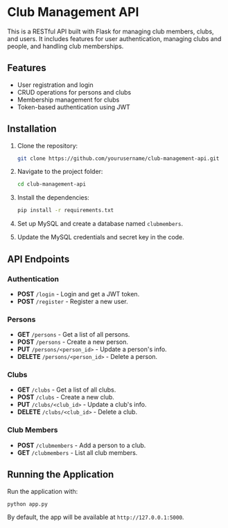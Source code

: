 
# Club Management API

This is a RESTful API built with Flask for managing club members, clubs, and users. It includes features for user authentication, managing clubs and people, and handling club memberships.

## Features
- User registration and login
- CRUD operations for persons and clubs
- Membership management for clubs
- Token-based authentication using JWT

## Installation

1. Clone the repository:

    ```bash
    git clone https://github.com/yourusername/club-management-api.git
    ```

2. Navigate to the project folder:

    ```bash
    cd club-management-api
    ```

3. Install the dependencies:

    ```bash
    pip install -r requirements.txt
    ```

4. Set up MySQL and create a database named `clubmembers`.

5. Update the MySQL credentials and secret key in the code.

## API Endpoints

### Authentication
- **POST** `/login` - Login and get a JWT token.
- **POST** `/register` - Register a new user.

### Persons
- **GET** `/persons` - Get a list of all persons.
- **POST** `/persons` - Create a new person.
- **PUT** `/persons/<person_id>` - Update a person's info.
- **DELETE** `/persons/<person_id>` - Delete a person.

### Clubs
- **GET** `/clubs` - Get a list of all clubs.
- **POST** `/clubs` - Create a new club.
- **PUT** `/clubs/<club_id>` - Update a club's info.
- **DELETE** `/clubs/<club_id>` - Delete a club.

### Club Members
- **POST** `/clubmembers` - Add a person to a club.
- **GET** `/clubmembers` - List all club members.

## Running the Application

Run the application with:

```bash
python app.py
```

By default, the app will be available at `http://127.0.0.1:5000`.
